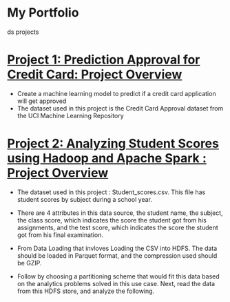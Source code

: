 
# My Portfolio
ds projects

# [Project 1: Prediction Approval for Credit Card: Project Overview ](https://github.com/christineoeoeo/creditcard_approval)
* Create a machine learning model to predict if a credit card application will get approved
* The dataset used in this project is the Credit Card Approval dataset from the UCI Machine Learning Repository

# [Project 2: Analyzing Student Scores using Hadoop and Apache Spark : Project Overview ](https://github.com/christineoeoeo/studentScores)
* The dataset used in this project : Student_scores.csv. This file has student scores by subject during a school year. 
* There are 4 attributes in this data source, the student name, the subject, the class score, which indicates the score the student got from his assignments, and the test score, which indicates the score the student got from his final examination. 

* From Data Loading that invloves Loading the CSV into HDFS. The data should be loaded in Parquet format, and the compression used should be GZIP. 
* Follow by choosing a partitioning scheme that would fit this data based on the analytics problems solved in this use case. Next, read the data from this HDFS store, and analyze the following.
